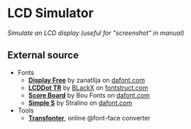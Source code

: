 # LCD Simulator

*Simulate an LCD display (useful for "screenshot" in manual)*

## External source

 -  Fonts
    -  **[Display Free](http://www.dafont.com/fr/display-free-tfb.font)** by zanatlija on [dafont.com](http://www.dafont.com)
    -  **[LCDDot TR](https://fontstruct.com/fontstructions/show/67177/lcddot)** by [BLackX](https://fontstruct.com/fontstructors/6663/blackx) on [fontstruct.com](http://www.fontstruct.com)
    -  **[Score Board](http://www.dafont.com/fr/score-board.font)** by Bou Fonts on [dafont.com](http://www.dafont.com)
    -  **[Simple S](http://www.dafont.com/fr/simple-s.font)** by Stralino on [dafont.com](http://www.dafont.com)
 -  Tools
    -  **[Transfonter](https://transfonter.org/)**, online @font-face converter
